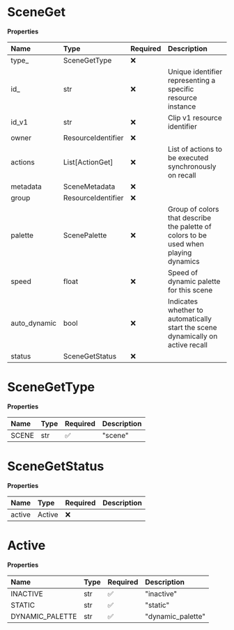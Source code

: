 # SceneGet

**Properties**

| Name         | Type               | Required | Description                                                                          |
| :----------- | :----------------- | :------- | :----------------------------------------------------------------------------------- |
| type\_       | SceneGetType       | ❌       |                                                                                      |
| id\_         | str                | ❌       | Unique identifier representing a specific resource instance                          |
| id_v1        | str                | ❌       | Clip v1 resource identifier                                                          |
| owner        | ResourceIdentifier | ❌       |                                                                                      |
| actions      | List[ActionGet]    | ❌       | List of actions to be executed synchronously on recall                               |
| metadata     | SceneMetadata      | ❌       |                                                                                      |
| group        | ResourceIdentifier | ❌       |                                                                                      |
| palette      | ScenePalette       | ❌       | Group of colors that describe the palette of colors to be used when playing dynamics |
| speed        | float              | ❌       | Speed of dynamic palette for this scene                                              |
| auto_dynamic | bool               | ❌       | Indicates whether to automatically start the scene dynamically on active recall      |
| status       | SceneGetStatus     | ❌       |                                                                                      |

# SceneGetType

**Properties**

| Name  | Type | Required | Description |
| :---- | :--- | :------- | :---------- |
| SCENE | str  | ✅       | "scene"     |

# SceneGetStatus

**Properties**

| Name   | Type   | Required | Description |
| :----- | :----- | :------- | :---------- |
| active | Active | ❌       |             |

# Active

**Properties**

| Name            | Type | Required | Description       |
| :-------------- | :--- | :------- | :---------------- |
| INACTIVE        | str  | ✅       | "inactive"        |
| STATIC          | str  | ✅       | "static"          |
| DYNAMIC_PALETTE | str  | ✅       | "dynamic_palette" |

<!-- This file was generated by liblab | https://liblab.com/ -->
